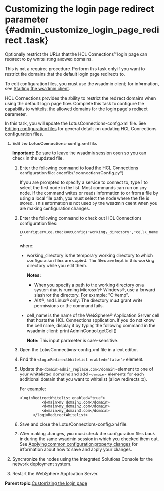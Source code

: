 # Customizing the login page redirect parameter {#admin_customize_login_page_redirect .task}

Optionally restrict the URLs that the HCL Connections™ login page can redirect to by whitelisting allowed domains.

This is not a required procedure. Perform this task only if you want to restrict the domains that the default login page redirects to.

To edit configuration files, you must use the wsadmin client; for information, see [Starting the wsadmin client](../admin/t_admin_wsadmin_starting.md).

HCL Connections provides the ability to restrict the redirect domains when using the default login page flow. Complete this task to configure the capability to whitelist the allowed domains for the login page's redirect parameter.

In this task, you will update the LotusConnections-config.xml file. See [Editing configuration files](../admin/t_admin_common_checkout_config_file.md) for general details on updating HCL Connections configuration files.

1.  Edit the LotusConnections-config.xml file.

    **Important:** Be sure to leave the wsadmin session open so you can check in the updated file.

    1.  Enter the following command to load the HCL Connections configuration file: execfile\("connectionsConfig.py"\)

        If you are prompted to specify a service to connect to, type 1 to select the first node in the list. Most commands can run on any node. If the command writes or reads information to or from a file by using a local file path, you must select the node where the file is stored. This information is not used by the wsadmin client when you are making configuration changes.

    2.  Enter the following command to check out HCL Connections configuration files:

        `LCConfigService.checkOutConfig("working\_directory","cell\_name")`

        where:

        -   working\_directory is the temporary working directory to which configuration files are copied. The files are kept in this working directory while you edit them.

            **Notes:**

            -   When you specify a path to the working directory on a system that is running Microsoft® Windows®, use a forward slash for the directory. For example: "C:/temp".
            -   AIX®, and Linux® only: The directory must grant write permissions or the command fails.
        -   cell\_name is the name of the WebSphere® Application Server cell that hosts the HCL Connections application. If you do not know the cell name, display it by typing the following command in the wsadmin client: print AdminControl.getCell\(\)

            **Note:** This input parameter is case-sensitive.

    3.  Open the LotusConnections-config.xml file in a text editor.

    4.  Find the `<loginRedirectWhitelist enabled="false">` element.

    5.  Update the`<domain>admin_replace.com</domain>` element to one of your whitelisted domains and add `<domain>` elements for each additional domain that you want to whitelist \(allow redirects to\).

        For example:

        ```
        <loginRedirectWhitelist enabled="true">
                  <domain>my_domain1.com</domain>
                  <domain>my_domain2.com</domain>
                  <domain>my_domain3.com</domain>
              </loginRedirectWhitelist>
        ```

    6.  Save and close the LotusConnections-config.xml file.

    7.  After making changes, you must check the configuration files back in during the same wsadmin session in which you checked them out. See [Applying common configuration property changes](../admin/t_admin_common_save_changes.md) for information about how to save and apply your changes.

2.  Synchronize the nodes using the Integrated Solutions Console for the network deployment system.

3.  Restart the WebSphere Application Server.


**Parent topic:**[Customizing the login page](../customize/t_admin_common_customize_login_screen.md)

